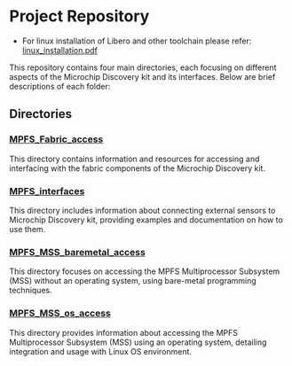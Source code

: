 # Project Repository

- For linux installation of Libero and other toolchain please refer: [linux_installation.pdf](assets/linux_installation.pdf)

This repository contains four main directories, each focusing on different aspects of the Microchip Discovery kit and its interfaces. Below are brief descriptions of each folder:

## Directories

### [MPFS_Fabric_access](./MPFS_Fabric_access)
This directory contains information and resources for accessing and interfacing with the fabric components of the Microchip Discovery kit.

### [MPFS_interfaces](./MPFS_interfaces)
This directory includes information about connecting external sensors to Microchip Discovery kit, providing examples and documentation on how to use them.

### [MPFS_MSS_baremetal_access](./MPFS_MSS_baremetal_access)
This directory focuses on accessing the MPFS Multiprocessor Subsystem (MSS) without an operating system, using bare-metal programming techniques.

### [MPFS_MSS_os_access](./MPFS_MSS_os_access)
This directory provides information about accessing the MPFS Multiprocessor Subsystem (MSS) using an operating system, detailing integration and usage with Linux OS environment.
